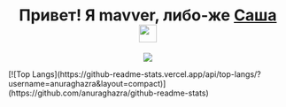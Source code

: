 <h1 align="center">Привет! Я mavver, либо-же <a href="https://daniilshat.ru/" target="_blank">Саша</a> 
<img src="https://github.com/thisismavver/thisismavver/blob/main/images/main_image.jpg" height="32"/></h1>
<p align="center">
  <a href="https://skillicons.dev">
    <img src="https://skillicons.dev/icons?i=git,blender,cs,css,discord,dotnet,idea,py" />
  </a>
</p>
[![Top Langs](https://github-readme-stats.vercel.app/api/top-langs/?username=anuraghazra&layout=compact)](https://github.com/anuraghazra/github-readme-stats)
